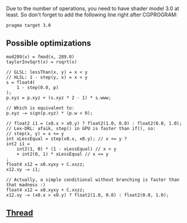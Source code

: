 ﻿Due to the number of operations, you need to have shader model 3.0 at least.
So don't forget to add the following line right after CGPROGRAM:
```cg
pragma target 3.0
```

## Possible optimizations
```cg
mod289(x) = fmod(x, 289.0)
taylorInvSqrt(x) = rsqrt(x)
```

```cg
// GLSL: lessThan(x, y) = x < y
// HLSL: 1 - step(y, x) = x < y
s = float4(
    1 - step(0.0, p)
);
p.xyz = p.xyz + (s.xyz * 2 - 1) * s.www;
 
// Which is equivalent to:
p.xyz -= sign(p.xyz) * (p.w < 0);
```

```cg
// float2 i1 = (x0.x > x0.y) ? float2(1.0, 0.0) : float2(0.0, 1.0);
// Lex-DRL: afaik, step() in GPU is faster than if(), so:
// step(x, y) = x <= y
int xLessEqual = step(x0.x, x0.y); // x <= y ?
int2 i1 =
    int2(1, 0) * (1 - xLessEqual) // x > y
    + int2(0, 1) * xLessEqual // x <= y
;
float4 x12 = x0.xyxy + C.xxzz;
x12.xy -= i1;
 
// Actually, a simple conditional without branching is faster than that madness :)
float4 x12 = x0.xyxy + C.xxzz;
x12.xy -= (x0.x > x0.y) ? float2(1.0, 0.0) : float2(0.0, 1.0);
```

## [Thread](https://forum.unity.com/threads/2d-3d-4d-optimised-perlin-noise-cg-hlsl-library-cginc.218372/)
